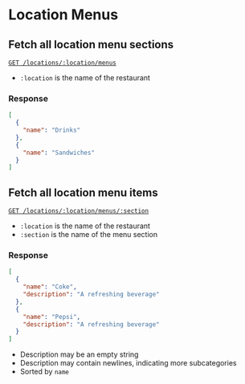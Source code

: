 # Location Menus

## Fetch all location menu sections

[`GET /locations/:location/menus`](https://beaver-eats-backend-demo.fly.dev/locations/Deli/menus)

- `:location` is the name of the restaurant

### Response

```json
[
  {
    "name": "Drinks"
  },
  {
    "name": "Sandwiches"
  }
]
```

## Fetch all location menu items

[`GET /locations/:location/menus/:section`](https://beaver-eats-backend-demo.fly.dev/locations/Deli/menus/Nori%20Grill%20~%20Build%20Your%20Own%20Ramen%20Bowl-%20Broth%20Selections)

- `:location` is the name of the restaurant
- `:section` is the name of the menu section

### Response

```json
[
  {
    "name": "Coke",
    "description": "A refreshing beverage"
  },
  {
    "name": "Pepsi",
    "description": "A refreshing beverage"
  }
]
```

- Description may be an empty string
- Description may contain newlines, indicating more subcategories
- Sorted by `name`
